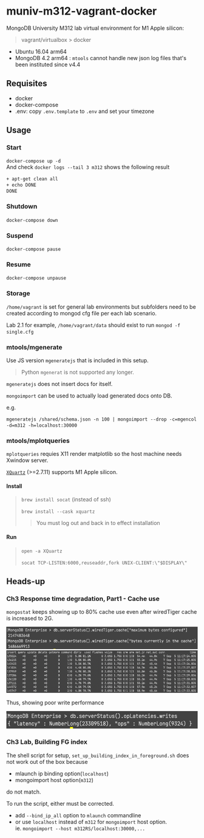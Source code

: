 # muniv-m312-vagrant-docker

MongoDB University M312 lab virtual environment for M1 Apple silicon:

> vagrant/virtualbox > docker

- Ubuntu 16.04 arm64
- MongoDB 4.2 arm64 : `mtools` cannot handle new json log files that's been instituted since v4.4

## Requisites

- docker
- docker-compose
- .env: copy `.env.template` to `.env` and set your timezone

## Usage

### Start

`docker-compose up -d`<br>
And check `docker logs --tail 3 m312` shows the following result

```
+ apt-get clean all
+ echo DONE
DONE
```

### Shutdown

`docker-compose down`

### Suspend

`docker-compose pause`

### Resume

`docker-compose unpause`

### Storage

`/home/vagrant` is set for general lab environments but subfolders need to be created according to mongod cfg file per each lab scenario.

Lab 2.1 for example, `/home/vagrant/data` should exist to run `mongod -f single.cfg`

### mtools/mgenerate

Use JS version `mgeneratejs` that is included in this setup.

> Python `mgenerat` is not supported any longer.

`mgeneratejs` does not insert docs for itself.

`mongoimport` can be used to actually load generated docs onto DB.

e.g.

```
mgeneratejs /shared/schema.json -n 100 | mongoimport --drop -c=mgencol -d=m312 -h=localhost:30000
```

### mtools/mplotqueries

`mplotqueries` requies X11 render matplotlib so the host machine needs Xwindow server.

[`XQuartz`](https://www.xquartz.org) (>=2.7.11) supports M1 Apple silicon.

#### Install

> `brew install socat` (instead of ssh)
>
> `brew install --cask xquartz`
>
> > You must log out and back in to effect installation

#### Run

> `open -a XQuartz`
>
> `socat TCP-LISTEN:6000,reuseaddr,fork UNIX-CLIENT:\"$DISPLAY\"`

## Heads-up

### Ch3 Response time degradation, Part1 - Cache use

`mongostat` keeps showing up to 80% cache use even after wiredTiger cache is increased to 2G.

![serverStatus](img/ch3_cache_serverStatus.png "serverStatus - wiredTigerCache")
![mongostat](img/ch3_cache_mongostat.png "mongostat - wiredTigerCache")

Thus, showing poor write performance

![writeLatency](img/ch3_cache_wlatency.png "serverStatus - write latency")

### Ch3 Lab, Building FG index

The shell script for setup, `set_up_building_index_in_foreground.sh` does not work out of the box because

- mlaunch ip binding option(`localhost`)
- mongoimport host option(`m312`)

do not match.

To run the script, either must be corrected.

- add `--bind_ip_all` option to `mlaunch` commandline
- or use `localhost` instead of `m312` for `mongoimport` host option.<br>
  ie. `mongoimport --host m312RS/localhost:30000,...`
